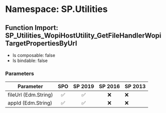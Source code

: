 # Namespace: SP.Utilities

## Function Import: SP_Utilities_WopiHostUtility_GetFileHandlerWopiTargetPropertiesByUrl

- Is composable: false
- Is bindable: false

### Parameters

Parameter | SPO | SP 2019 | SP 2016 | SP 2013
----------|:---:|:-------:|:-------:|:-------
fileUrl (Edm.String) | ✅ | ✅ | ❌ | ❌
appId (Edm.String) | ✅ | ✅ | ❌ | ❌
